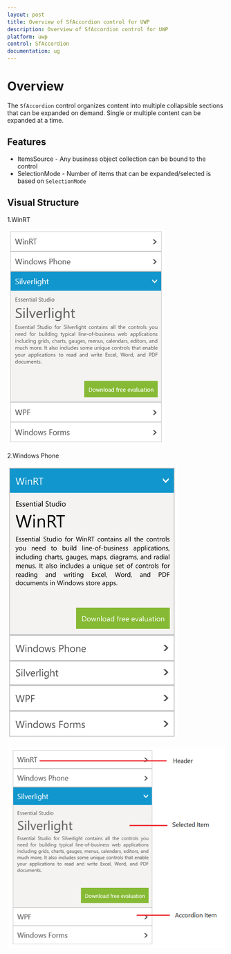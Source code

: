 ```yaml
---
layout: post
title: Overview of SfAccordion control for UWP
description: Overview of SfAccordion control for UWP
platform: uwp
control: SfAccordion
documentation: ug
---
```


# Overview

The `SfAccordion` control organizes content into multiple collapsible sections that can be expanded on demand. Single or multiple content can be expanded at a time.

## Features

* ItemsSource - Any business object collection can be bound to the control
* SelectionMode - Number of items that can be expanded/selected is based on `SelectionMode`

## Visual Structure

1.WinRT

![](Overview/Winrt.png)

2.Windows Phone

![](Overview/windowsphone.png)


![](Overview/win.png)



